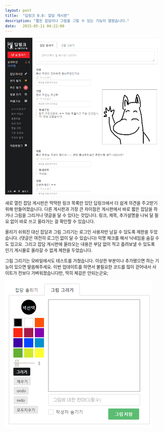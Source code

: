 ```yaml
---
layout: post
title:  "딥링크 0.8: 잡담 게시판"
description: "짧은 잡담이나 그림을 그릴 수 있는 기능이 열렸습니다."
date:   2015-05-11 04:22:00
---
```


![잡담 게시판 스크린샷](/assets/images/board.png)

새로 열린 잡담 게시판은 딱딱한 링크 목록만 있던 딥링크에서 더 쉽게 의견을 주고받기 위해 만들어졌습니다. 다른 게시판과 가장 큰 차이점은 게시판에서 바로 짧은 잡담을 하거나 그림을 그리거나 댓글을 달 수 있다는 것입니다. 링크, 제목, 추가설명을 나눠 달 필요 없이 바로 쓰고 올라가는 걸 확인할 수 있습니다. 

올리기 쉬워진 대신 잡담과 그림 그리기는 로그인 사용자만 남길 수 있도록 제한을 두었습니다. (댓글은 여전히 로그인 없이 달 수 있습니다) 익명 체크를 해서 닉네임을 숨길 수도 있고요. 그리고 잡담 게시판에 올라오는 내용은 부담 없이 적고 흘려보낼 수 있도록 인기 게시물로 올라갈 수 없게 제한을 두었습니다. 

그림 그리기는 모바일에서도 테스트를 거쳤습니다. 이상한 부분이나 추가됐으면 하는 기능이 있으면 말씀해주세요. 이번 업데이트를 하면서 불필요한 코드를 많이 걷어내서 사이트가 전보다 가벼워졌습니다만, 딱히 체감은 안되는군요;

![그림그리기 스크린샷](/assets/images/paint.png)